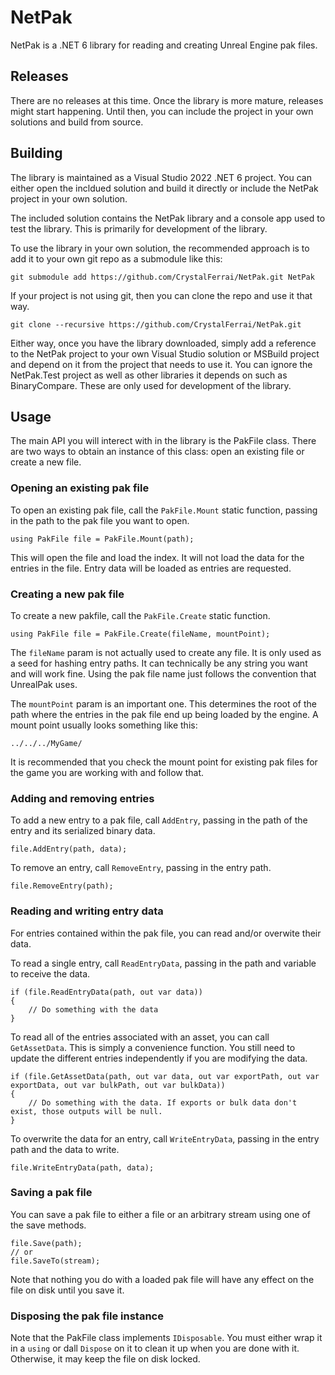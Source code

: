 # NetPak

NetPak is a .NET 6 library for reading and creating Unreal Engine pak files.

## Releases

There are no releases at this time. Once the library is more mature, releases might start happening. Until then, you can include the project in your own solutions and build from source.

## Building

The library is maintained as a Visual Studio 2022 .NET 6 project. You can either open the incldued solution and build it directly or include the NetPak project in your own solution.

The included solution contains the NetPak library and a console app used to test the library. This is primarily for development of the library.

To use the library in your own solution, the recommended approach is to add it to your own git repo as a submodule like this:

```
git submodule add https://github.com/CrystalFerrai/NetPak.git NetPak
```

If your project is not using git, then you can clone the repo and use it that way.

```
git clone --recursive https://github.com/CrystalFerrai/NetPak.git
```

Either way, once you have the library downloaded, simply add a reference to the NetPak project to your own Visual Studio solution or MSBuild project and depend on it from the project that needs to use it. You can ignore the NetPak.Test project as well as other libraries it depends on such as BinaryCompare. These are only used for development of the library.

## Usage

The main API you will interect with in the library is the PakFile class. There are two ways to obtain an instance of this class: open an existing file or create a new file.

### Opening an existing pak file

To open an existing pak file, call the `PakFile.Mount` static function, passing in the path to the pak file you want to open.

```
using PakFile file = PakFile.Mount(path);
```

This will open the file and load the index. It will not load the data for the entries in the file. Entry data will be loaded as entries are requested.

### Creating a new pak file

To create a new pakfile, call the `PakFile.Create` static function.

```
using PakFile file = PakFile.Create(fileName, mountPoint);
```

The `fileName` param is not actually used to create any file. It is only used as a seed for hashing entry paths. It can technically be any string you want and will work fine. Using the pak file name just follows the convention that UnrealPak uses.

The `mountPoint` param is an important one. This determines the root of the path where the entries in the pak file end up being loaded by the engine. A mount point usually looks something like this:

```
../../../MyGame/
```

It is recommended that you check the mount point for existing pak files for the game you are working with and follow that.

### Adding and removing entries

To add a new entry to a pak file, call `AddEntry`, passing in the path of the entry and its serialized binary data.

```
file.AddEntry(path, data);
```

To remove an entry, call `RemoveEntry`, passing in the entry path.

```
file.RemoveEntry(path);
```

### Reading and writing entry data

For entries contained within the pak file, you can read and/or overwite their data.

To read a single entry, call `ReadEntryData`, passing in the path and variable to receive the data.

```
if (file.ReadEntryData(path, out var data))
{
    // Do something with the data
}
```

To read all of the entries associated with an asset, you can call `GetAssetData`. This is simply a convenience function. You still need to update the different entries independently if you are modifying the data.

```
if (file.GetAssetData(path, out var data, out var exportPath, out var exportData, out var bulkPath, out var bulkData))
{
    // Do something with the data. If exports or bulk data don't exist, those outputs will be null.
}
```

To overwrite the data for an entry, call `WriteEntryData`, passing in the entry path and the data to write.

```
file.WriteEntryData(path, data);
```

### Saving a pak file

You can save a pak file to either a file or an arbitrary stream using one of the save methods.

```
file.Save(path);
// or
file.SaveTo(stream);
```

Note that nothing you do with a loaded pak file will have any effect on the file on disk until you save it.

### Disposing the pak file instance

Note that the PakFile class implements `IDisposable`. You must either wrap it in a `using` or dall `Dispose` on it to clean it up when you are done with it. Otherwise, it may keep the file on disk locked.